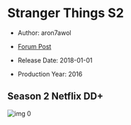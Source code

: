 # Stranger Things S2

* Author: aron7awol

* [Forum Post](https://www.avsforum.com/threads/bass-eq-for-filtered-movies.2995212/post-58314972)

* Release Date: 2018-01-01
* Production Year: 2016

## Season 2 Netflix DD+

![img 0](https://i.imgur.com/huxGic6.jpg)


